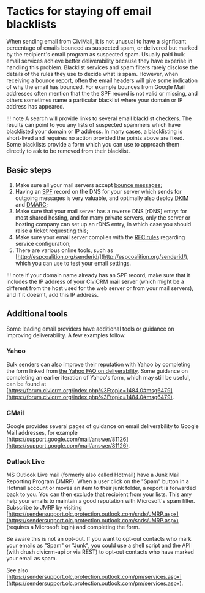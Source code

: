 # Tactics for staying off email blacklists

When sending email from CiviMail, it is not unusual to have a signficant percentage of emails bounced as suspected spam, or delivered but marked by the recipient's email program as suspected spam. Usually paid bulk email services achieve better deliverability because they have experise in handling this problem. Blacklist services and spam filters rarely disclose the details of the rules they use to decide what is spam. However, when receiving a bounce report, often the email headers will give some indication of why the email has bounced. For example bounces from Google Mail addresses often mention that the the SPF record is not valid or missing, and others sometimes name a particular blacklist where your domain or IP address has appeared.

!!! note
    A search will provide links to several 
    email blacklist checkers. The results can point to you any lists of suspected spammers
    which have blacklisted your domain or IP address. In many cases, a blacklisting is short-lived and requires no 
    action provided the points above are fixed. Some blacklists provide a form which you can use to approach them directly 
    to ask to be removed from their blacklist.

## Basic steps

1. Make sure all your mail servers accept [bounce messages](https://en.wikipedia.org/wiki/Bounce_message);
1. Having an [SPF](http://www.openspf.org/) record on the DNS for your server which sends for outgoing messages is very valuable, and optimally also deploy [DKIM](http://www.dkim.org/) and [DMARC](https://dmarc.org/);
1. Make sure that your mail server has a reverse DNS [rDNS] entry: for most shared hosting, and for many private servers, only the server or hosting company can set up an rDNS entry, in which case you should raise a ticket requesting this;
1. Make sure your email server complies with the [RFC rules](https://en.wikipedia.org/wiki/Anti-spam_techniques#Strict_enforcement_of_RFC_standards) regarding service configuration;
1. There are various online tools, such as [http://espcoalition.org/senderid/](http://espcoalition.org/senderid/), which you can use to test your email settings.

!!! note
    If your domain name already has an SPF record, make sure that it includes the IP address of your 
    CiviCRM mail server (which might be a different from the host used for the web server or from your mail servers), 
    and if it doesn't, add this IP address.

## Additional tools

Some leading email providers have additional tools or guidance on improving deliverability. A few examples follow.

### Yahoo

Bulk senders can also improve their reputation with Yahoo by completing the form linked from  [the Yahoo FAQ on deliverability](https://help.yahoo.com/kb/postmaster/yahoo-mail-deliverability-faqs-sln24439.html). Some guidance on completing an earlier iteration of Yahoo's form, which may still be useful, can be found at [https://forum.civicrm.org/index.php%3Ftopic=1484.0#msg6479](https://forum.civicrm.org/index.php%3Ftopic=1484.0#msg6479).

### GMail

Google provides several pages of guidance on email deliverability to Google Mail addresses, for example [https://support.google.com/mail/answer/81126](https://support.google.com/mail/answer/81126).

### Outlook Live

MS Outlook Live mail (formerly also called Hotmail) have a Junk Mail Reporting Program (JMRP). When a user click on the "Spam" button in a Hotmail account or moves an item to their junk folder, a report is forwarded back to you. You can then exclude that recipient from your lists. This amy help your emails to maintain a good reputation with Microsoft's spam filter. Subscribe to JMRP by visiting [https://sendersupport.olc.protection.outlook.com/snds/JMRP.aspx](https://sendersupport.olc.protection.outlook.com/snds/JMRP.aspx) (requires a Microsoft login) and completing the form.

Be aware this is not an opt-out. If you want to opt-out contacts who mark your emails as "Spam" or "Junk", you could use a shell script and the API (with drush civicrm-api or via REST) to opt-out contacts who have marked your email as spam.

See also [https://sendersupport.olc.protection.outlook.com/pm/services.aspx](https://sendersupport.olc.protection.outlook.com/pm/services.aspx).

